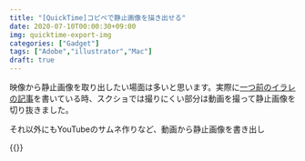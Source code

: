 ```yaml
---
title: "[QuickTime]コピペで静止画像を描き出せる"
date: 2020-07-10T00:00:30+09:00
img: quicktime-export-img
categories: ["Gadget"]
tags: ["Adobe","illustrator","Mac"]
draft: true
---
```


映像から静止画像を取り出したい場面は多いと思います。実際に[一つ前のイラレの記事](https://2001y.me/blog/gadget/illustrator-appearance-textoutline/)を書いている時、スクショでは撮りにくい部分は動画を撮って静止画像を切り抜きました。

それ以外にもYouTubeのサムネ作りなど、動画から静止画像を書き出し

{{<ad>}}